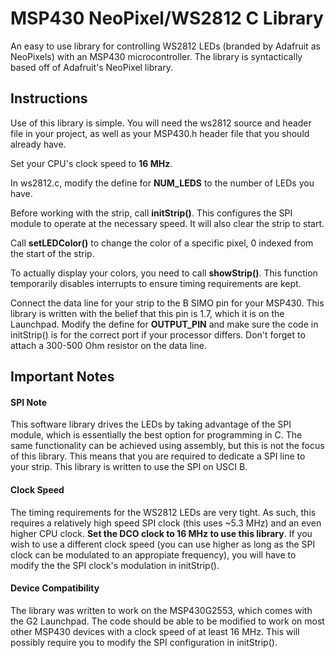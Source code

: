 MSP430 NeoPixel/WS2812 C Library
================================

An easy to use library for controlling WS2812 LEDs (branded by Adafruit as NeoPixels) with an MSP430 microcontroller. The library is syntactically based off of Adafruit's NeoPixel library.

## Instructions

Use of this library is simple. You will need the ws2812 source and header file in your project, as well as your MSP430.h header file that you should already have. 

Set your CPU's clock speed to **16 MHz**.

In ws2812.c, modify the define for **NUM_LEDS** to the number of LEDs you have.

Before working with the strip, call **initStrip()**. This configures the SPI module to operate at the necessary speed. It will also clear the strip to start.

Call **setLEDColor()** to change the color of a specific pixel, 0 indexed from the start of the strip.

To actually display your colors, you need to call **showStrip()**. This function temporarily disables interrupts to ensure timing requirements are kept.

Connect the data line for your strip to the B SIMO pin for your MSP430. This library is written with the belief that this pin is 1.7, which it is on the Launchpad. Modify the define for **OUTPUT_PIN** and make sure the code in initStrip() is for the correct port if your processor differs. Don't forget to attach a 300-500 Ohm resistor on the data line.

## Important Notes

#### SPI Note

This software library drives the LEDs by taking advantage of the SPI module, which is essentially the best option for programming in C. The same functionality can be achieved using assembly, but this is not the focus of this library. This means that you are required to dedicate a SPI line to your strip. This library is written to use the SPI on USCI B.

#### Clock Speed

The timing requirements for the WS2812 LEDs are very tight. As such, this requires a relatively high speed SPI clock (this uses ~5.3 MHz) and an even higher CPU clock. **Set the DCO clock to 16 MHz to use this library**. If you wish to use a different clock speed (you can use higher as long as the SPI clock can be modulated to an appropiate frequency), you will have to modify the the SPI clock's modulation in initStrip().

#### Device Compatibility

The library was written to work on the MSP430G2553, which comes with the G2 Launchpad. The code should be able to be modified to work on most other MSP430 devices with a clock speed of at least 16 MHz. This will possibly require you to modify the SPI configuration in initStrip().
